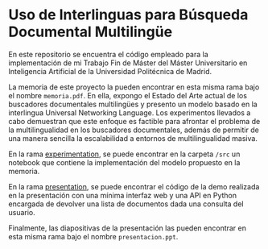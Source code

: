 # Uso de Interlinguas para Búsqueda Documental Multilingüe

En este repositorio se encuentra el código empleado para la implementación de mi Trabajo Fin de Máster del Máster Universitario en Inteligencia Artificial de la Universidad Politécnica de Madrid.

La memoria de este proyecto la pueden encontrar en esta misma rama bajo el nombre ``memoria.pdf``. En ella, expongo el Estado del Arte actual de los buscadores documentales multilingües y presento un modelo basado en la interlingua Universal Networking Language. Los experimentos llevados a cabo demuestran que este enfoque es factible para afrontar el problema de la multilingualidad en los buscadores documentales, además de permitir de una manera sencilla la escalabilidad a entornos de multilingualidad masiva.

En la rama [experimentation](), se puede encontrar en la carpeta ``/src`` un notebook que contiene la implementación del modelo propuesto en la memoria.

En la rama [presentation](), se puede encontrar el código de la demo realizada en la presentación con una mínima interfaz web y una API en Python encargada de devolver una lista de documentos dada una consulta del usuario.

Finalmente, las diapositivas de la presentación las pueden encontrar en esta misma rama bajo el nombre ``presentacion.ppt``.